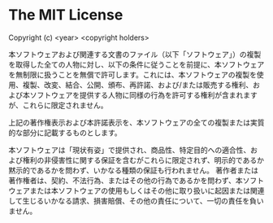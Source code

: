 The MIT License
===============

Copyright (c) &lt;year&gt; &lt;copyright holders&gt;

本ソフトウェアおよび関連する文書のファイル（以下「ソフトウェア」）の複製を取得した全ての人物に対し、以下の条件に従うことを前提に、本ソフトウェアを無制限に扱うことを無償で許可します。これには、本ソフトウェアの複製を使用、複製、改変、結合、公開、頒布、再許諾、および/または販売する権利、および本ソフトウェアを提供する人物に同様の行為を許可する権利が含まれますが、これらに限定されません。

上記の著作権表示および本許諾表示を、本ソフトウェアの全ての複製または実質的な部分に記載するものとします。

本ソフトウェアは「現状有姿」で提供され、商品性、特定目的への適合性、および権利の非侵害性に関する保証を含むがこれらに限定されず、明示的であるか黙示的であるかを問わず、いかなる種類の保証も行われません。
著作者または著作権者は、契約、不法行為、またはその他の行為であるかを問わず、本ソフトウェアまたは本ソフトウェアの使用もしくはその他に取り扱いに起因または関連して生じるいかなる請求、損害賠償、その他の責任について、一切の責任を負いません。
